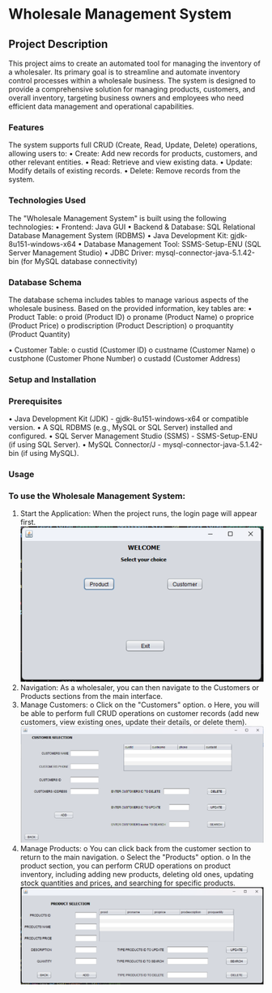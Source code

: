 # Wholesale Management System
## Project Description
This project aims to create an automated tool for managing the inventory of a wholesaler. Its primary goal is to streamline and automate inventory control processes within a wholesale business. The system is designed to provide a comprehensive solution for managing products, customers, and overall inventory, targeting business owners and employees who need efficient data management and operational capabilities.

### Features
The system supports full CRUD (Create, Read, Update, Delete) operations, allowing users to:
•	Create: Add new records for products, customers, and other relevant entities.
•	Read: Retrieve and view existing data.
•	Update: Modify details of existing records.
•	Delete: Remove records from the system.

### Technologies Used
The "Wholesale Management System" is built using the following technologies:
•	Frontend: Java GUI
•	Backend & Database: SQL Relational Database Management System (RDBMS)
•	Java Development Kit: gjdk-8u151-windows-x64
•	Database Management Tool: SSMS-Setup-ENU (SQL Server Management Studio)
•	JDBC Driver: mysql-connector-java-5.1.42-bin (for MySQL database connectivity)

### Database Schema
The database schema includes tables to manage various aspects of the wholesale business. Based on the provided information, key tables are:
•	Product Table:
o	proid (Product ID)
o	proname (Product Name)
o	proprice (Product Price)
o	prodiscription (Product Description)
o	proquantity (Product Quantity)

•	Customer Table:
o	custid (Customer ID)
o	custname (Customer Name)
o	custphone (Customer Phone Number)
o	custadd (Customer Address)

### Setup and Installation
### Prerequisites
•	Java Development Kit (JDK) - gjdk-8u151-windows-x64 or compatible version.
•	A SQL RDBMS (e.g., MySQL or SQL Server) installed and configured.
•	SQL Server Management Studio (SSMS) - SSMS-Setup-ENU (if using SQL Server).
•	MySQL Connector/J - mysql-connector-java-5.1.42-bin (if using MySQL).

### Usage
### To use the Wholesale Management System:
1.	Start the Application: When the project runs, the login page will appear first.
![Screenshot of Wholesale Management System GUI](assets/image1.png)
2.	Navigation: As a wholesaler, you can then navigate to the Customers or Products sections from the main interface.
3.	Manage Customers: 
o	Click on the "Customers" option.
o	Here, you will be able to perform full CRUD operations on customer records (add new customers, view existing ones, update their details, or delete them).
![Screenshot of Customer's Page](assets/image2.png)
4.	Manage Products: 
o	You can click back from the customer section to return to the main navigation.
o	Select the "Products" option.
o	In the product section, you can perform CRUD operations on product inventory, including adding new products, deleting old ones, updating stock quantities and prices, and searching for specific products.   
![Screenshot of Products Page](assets/image3.png)
